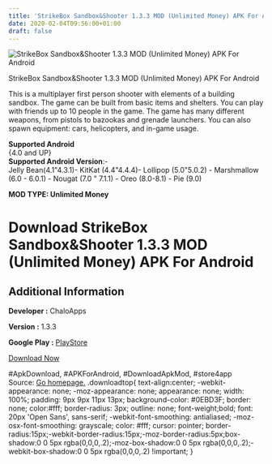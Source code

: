 ```yaml
---
title: 'StrikeBox Sandbox&Shooter 1.3.3 MOD (Unlimited Money) APK For Android'
date: 2020-02-04T09:56:00+01:00
draft: false
---
```


![StrikeBox Sandbox&Shooter 1.3.3 MOD (Unlimited Money) APK For Android](https://i0.wp.com/apkhome.net/wp-content/uploads/2020/02/StrikeBox-SandboxShooter-1.3.3-MOD-Unlimited-Money.png "StrikeBox Sandbox&Shooter 1.3.3 MOD (Unlimited Money) APK For Android")

  

StrikeBox Sandbox&Shooter 1.3.3 MOD (Unlimited Money) APK For Android

This is a multiplayer first person shooter with elements of a building sandbox. The game can be built from basic items and shelters. You can play with friends up to 10 people in the game. The game has many different weapons, from pistols to bazookas and grenade launchers. You can also spawn equipment: cars, helicopters, and in-game usage.

**Supported Android**  
{4.0 and UP}  
**Supported Android Version**:-  
Jelly Bean(4.1"4.3.1)- KitKat (4.4"4.4.4)- Lollipop (5.0"5.0.2) - Marshmallow (6.0 - 6.0.1) - Nougat (7.0 " 7.1.1) - Oreo (8.0-8.1) - Pie (9.0)

**MOD TYPE: Unlimited Money**

Download StrikeBox Sandbox&Shooter 1.3.3 MOD (Unlimited Money) APK For Android
==============================================================================

Additional Information
----------------------

**Developer :** ChaloApps

**Version :** 1.3.3

**Google Play :** [PlayStore](https://play.google.com/store/apps/details?id=com.chaloapps.shootersandbox)

  

[Download Now](https://store4app.co/post/strikebox-sandbox-amp-shooter-1-3-3-mod-unlimited-money-apk-for-android_1580753463)

  
#ApkDownload, #APKForAndroid, #DownloadApkMod, #store4app  
Source: [Go homepage.](https://store4app.co/post/strikebox-sandbox-amp-shooter-1-3-3-mod-unlimited-money-apk-for-android_1580753463) .downloadtop{ text-align:center; -webkit-appearance: none; -moz-appearance: none; appearance: none; width: 100%; padding: 9px 9px 11px 13px; background-color: #0EBD3F; border: none; color:#fff; border-radius: 3px; outline: none; font-weight;bold; font: 20px 'Open Sans', sans-serif; -webkit-font-smoothing: antialiased; -moz-osx-font-smoothing: grayscale; color: #fff; cursor: pointer; border-radius:15px;-webkit-border-radius:15px;-moz-border-radius:5px;box-shadow:0 0 5px rgba(0,0,0,.2);-moz-box-shadow:0 0 5px rgba(0,0,0,.2);-webkit-box-shadow:0 0 5px rgba(0,0,0,.2) !important; }